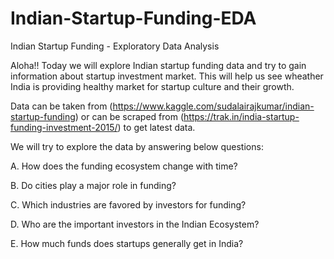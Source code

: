 # Indian-Startup-Funding-EDA
Indian Startup Funding - Exploratory Data Analysis

Aloha!!
Today we will explore Indian startup funding data and try to gain information about startup investment market. This will help us see wheather India is providing healthy market for startup culture and their growth.

Data can be taken from (https://www.kaggle.com/sudalairajkumar/indian-startup-funding) or can be scraped from (https://trak.in/india-startup-funding-investment-2015/) to get latest data.

We will try to explore the data by answering below questions:

A. How does the funding ecosystem change with time?

B. Do cities play a major role in funding?

C. Which industries are favored by investors for funding?

D. Who are the important investors in the Indian Ecosystem?

E. How much funds does startups generally get in India?
